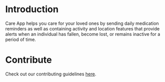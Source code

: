 # Introduction 
Care App helps you care for your loved ones by sending daily medication reminders as well as containing activity and location features that provide alerts when an individual has fallen, become lost, or remains inactive for a period of time.

# Contribute
Check out our contributing guidelines [here](./CONTRIBUTING.md).
